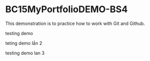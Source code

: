 # BC15**MyPortfolio**DEMO-BS4

This demonstration is to practice how to work with Git and Github.

testing demo 

teting demo lần 2

testing demo lan 3
